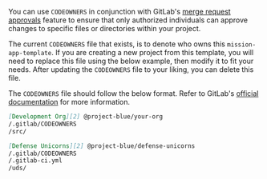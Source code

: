 You can use `CODEOWNERS` in conjunction with GitLab's [merge request approvals](http://docs.gitlab.com/user/project/merge_requests/approvals/) feature to ensure that only authorized individuals can approve changes to specific files or directories within your project.

The current `CODEOWNERS` file that exists, is to denote who owns this `mission-app-template`. If you are creating a new project from this template, you will need to replace this file using the below example, then modify it to fit your needs. After updating the `CODEOWNERS` file to your liking, you can delete this file. 

The `CODEOWNERS` file should follow the below format. Refer to GitLab's [official documentation](https://docs.gitlab.com/user/project/codeowners/) for more information.

```md
[Development Org][2] @project-blue/your-org
/.gitlab/CODEOWNERS
/src/

[Defense Unicorns][2] @project-blue/defense-unicorns
/.gitlab/CODEOWNERS
/.gitlab-ci.yml
/uds/
```

